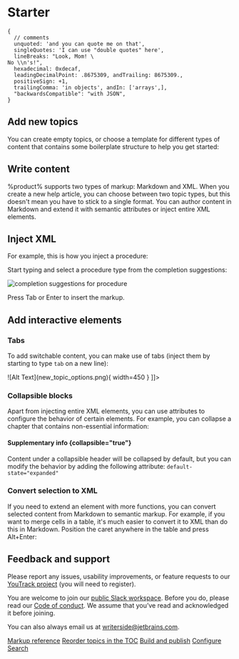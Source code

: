 # Starter


```json5
{
  // comments
  unquoted: 'and you can quote me on that',
  singleQuotes: 'I can use "double quotes" here',
  lineBreaks: "Look, Mom! \
No \\n's!",
  hexadecimal: 0xdecaf,
  leadingDecimalPoint: .8675309, andTrailing: 8675309.,
  positiveSign: +1,
  trailingComma: 'in objects', andIn: ['arrays',],
  "backwardsCompatible": "with JSON",
}
```

<!--Writerside adds this topic when you create a new documentation project.
You can use it as a sandbox to play with Writerside features, and remove it from the TOC when you don't need it anymore.-->

## Add new topics
You can create empty topics, or choose a template for different types of content that contains some boilerplate structure to help you get started:


## Write content
%product% supports two types of markup: Markdown and XML.
When you create a new help article, you can choose between two topic types, but this doesn't mean you have to stick to a single format.
You can author content in Markdown and extend it with semantic attributes or inject entire XML elements.

## Inject XML
For example, this is how you inject a procedure:

<procedure title="Inject a procedure" id="inject-a-procedure">
    <step>
        <p>Start typing and select a procedure type from the completion suggestions:</p>
        <img src="completion_procedure.png" alt="completion suggestions for procedure" border-effect="line"/>
    </step>
    <step>
        <p>Press <shortcut>Tab</shortcut> or <shortcut>Enter</shortcut> to insert the markup.</p>
    </step>
</procedure>

## Add interactive elements

### Tabs
To add switchable content, you can make use of tabs (inject them by starting to type `tab` on a new line):

<tabs>
    <tab title="Markdown">
        <code-block lang="plain text">![Alt Text](new_topic_options.png){ width=450 }</code-block>
    </tab>
    <tab title="Semantic markup">
        <code-block lang="xml">
            <![CDATA[<img src="add-a-first-instance.png" alt="Alt text" width="450px"/>]]></code-block>
    </tab>
</tabs>

### Collapsible blocks
Apart from injecting entire XML elements, you can use attributes to configure the behavior of certain elements.
For example, you can collapse a chapter that contains non-essential information:

#### Supplementary info {collapsible="true"}
Content under a collapsible header will be collapsed by default,
but you can modify the behavior by adding the following attribute:
`default-state="expanded"`

### Convert selection to XML
If you need to extend an element with more functions, you can convert selected content from Markdown to semantic markup.
For example, if you want to merge cells in a table, it's much easier to convert it to XML than do this in Markdown.
Position the caret anywhere in the table and press <shortcut>Alt+Enter</shortcut>:


## Feedback and support
Please report any issues, usability improvements, or feature requests to our
<a href="https://youtrack.jetbrains.com/newIssue?project=WRS">YouTrack project</a>
(you will need to register).

You are welcome to join our
<a href="https://jb.gg/WRS_Slack">public Slack workspace</a>.
Before you do, please read our [Code of conduct](https://www.jetbrains.com/help/writerside/writerside-code-of-conduct.html).
We assume that you’ve read and acknowledged it before joining.

You can also always email us at [writerside@jetbrains.com](mailto:writerside@jetbrains.com).

<seealso title="Test my name">
    <category ref="home">
        <a href="https://www.jetbrains.com/help/writerside/markup-reference.html">Markup reference</a>
        <a href="https://www.jetbrains.com/help/writerside/manage-table-of-contents.html">Reorder topics in the TOC</a>
        <a href="https://www.jetbrains.com/help/writerside/local-build.html">Build and publish</a>
        <a href="https://www.jetbrains.com/help/writerside/configure-search.html">Configure Search</a>
    </category>
</seealso>